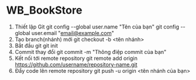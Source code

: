 # WB_BookStore

1. Thiết lập Git
   git config --global user.name "Tên của bạn"
   git config --global user.email "email@example.com"
2. Tạo branch(nhánh) mới
   git checkout -b <tên nhánh>
3. Bắt đầu git
   git init
4. Commit thay đổi
   git commit -m "Thông điệp commit của bạn"
5. Kết nối tới remote repository
   git remote add origin https://github.com/username/repository-name.git
6. Đẩy code lên remote repository
   git push -u origin <tên nhánh của bạn>
